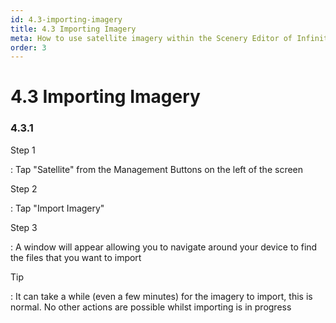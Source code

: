 ```yaml
---
id: 4.3-importing-imagery
title: 4.3 Importing Imagery
meta: How to use satellite imagery within the Scenery Editor of Infinite Flight.
order: 3
---
```


# 4.3 Importing Imagery



### 4.3.1

Step 1

: Tap "Satellite" from the Management Buttons on the left of the screen



Step 2

: Tap "Import Imagery"



Step 3

: A window will appear allowing you to navigate around your device to find the files that you want to import



Tip

: It can take a while (even a few minutes) for the imagery to import, this is normal. No other actions are possible whilst importing is in progress

